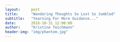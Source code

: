 ```yaml
---
layout:     post
title:      "Wandering Thoughts So Lost So Jumbled"
subtitle:   "Yearning For More Guidance..."
date:       2016-10-31 12:00:00
author:     "Kristine Teichmann"
header-img: "img/phantom.jpg"
---
```

